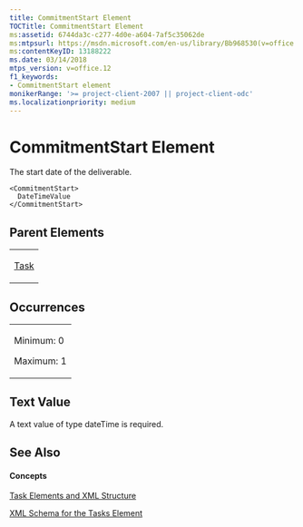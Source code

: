 ```yaml
---
title: CommitmentStart Element
TOCTitle: CommitmentStart Element
ms:assetid: 6744da3c-c277-4d0e-a604-7af5c35062de
ms:mtpsurl: https://msdn.microsoft.com/en-us/library/Bb968530(v=office.12)
ms:contentKeyID: 13188222
ms.date: 03/14/2018
mtps_version: v=office.12
f1_keywords:
- CommitmentStart element
monikerRange: '>= project-client-2007 || project-client-odc'
ms.localizationpriority: medium
---
```


# CommitmentStart Element




The start date of the deliverable.

    <CommitmentStart>
      DateTimeValue
    </CommitmentStart>

## Parent Elements

<table>
<colgroup>
<col style="width: 100%" />
</colgroup>
<tbody>
<tr class="odd">
<td><p><a href="task-element.md">Task</a></p></td>
</tr>
</tbody>
</table>

## Occurrences

<table>
<colgroup>
<col style="width: 100%" />
</colgroup>
<tbody>
<tr class="odd">
<td><p>Minimum: 0</p>
<p>Maximum: 1</p></td>
</tr>
</tbody>
</table>

## Text Value

A text value of type dateTime is required.

## See Also

#### Concepts

[Task Elements and XML Structure](task-elements-and-xml-structure.md)

[XML Schema for the Tasks Element](xml-schema-for-the-tasks-element.md)

